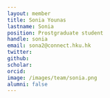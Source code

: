 ```yaml
---
layout: member
title: Sonia Younas
lastname: Sonia
position: Prostgraduate student
handle: sonia
email: sona2@connect.hku.hk
twitter: 
github:
scholar:
orcid: 
image: /images/team/sonia.png 
alumni: false
---
```


